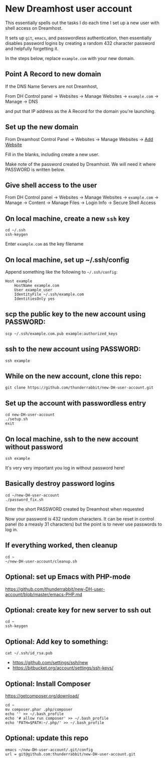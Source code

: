 # New Dreamhost user account

This essentially spells out the tasks I do each time I set up a new user with shell access on Dreamhost.

It sets up `git`, `emacs`, and passwordless authentication, then essentially disables password logins by creating a random 432 character password and helpfully forgetting it.

In the steps below, replace `example.com` with your new domain.

## Point A Record to new domain

If the DNS Name Servers are not Dreamhost,

From DH Control panel -> Websites -> Manage Websites -> `example.com` -> Manage -> DNS

and put that IP address as the A Record for the domain you're launching.

## Set up the new domain

From Dreamhost Control Panel -> Websites -> Manage Websites -> [Add Website](https://panel.dreamhost.com/index.cgi?tree=domain.dashboard#/website-adding/domain)

Fill in the blanks, including create a new user.

Make note of the password created by Dreamhost.  We will need it where PASSWORD is written below.

## Give shell access to the user

From DH Control panel -> Websites -> Manage Websites -> `example.com` -> Manage -> Content -> Manage Files -> Login Info -> Secure Shell Access

## On local machine, create a new `ssh` key
    cd ~/.ssh
    ssh-keygen

Enter `example.com` as the key filename

## On local machine, set up ~/.ssh/config

Append something like the following to `~/.ssh/config`:

    Host example
        HostName example.com
        User example_user
        IdentityFile ~/.ssh/example.com
        IdentitiesOnly yes

## scp the public key to the new account using PASSWORD:

    scp ~/.ssh/example.com.pub example:authorized_keys

## ssh to the new account using PASSWORD:

    ssh example

## While on the new account, clone this repo:

    git clone https://github.com/thunderrabbit/new-DH-user-account.git

## Set up the account with passwordless entry

    cd new-DH-user-account
    ./setup.sh
    exit

## On local machine, ssh to the new account without password

    ssh example

It's very very important you log in without password here!

## Basically destroy password logins

    cd ~/new-DH-user-account
    ./password_fix.sh

Enter the short PASSWORD created by Dreamhost when requested

Now your password is 432 random characters.
It can be reset in control panel (to a measly 31 characters) but
the point is to never use passwords to log in.

## If everything worked, then cleanup

    cd ~
    ~/new-DH-user-account/cleanup.sh

## Optional: set up Emacs with PHP-mode

https://github.com/thunderrabbit/new-DH-user-account/blob/master/emacs-PHP.md

## Optional: create key for new server to ssh out

    cd ~
    ssh-keygen

## Optional: Add key to something:

    cat ~/.ssh/id_rsa.pub

* https://github.com/settings/ssh/new
* https://bitbucket.org/account/settings/ssh-keys/

## Optional: Install Composer

https://getcomposer.org/download/

    cd ~
    mv composer.phar .php/composer
    echo '' >> ~/.bash_profile
    echo '# allow run composer' >> ~/.bash_profile
    echo 'PATH=$PATH:~/.php/' >> ~/.bash_profile

## Optional: update this repo

    emacs ~/new-DH-user-account/.git/config
    url = git@github.com:thunderrabbit/new-DH-user-account.git
